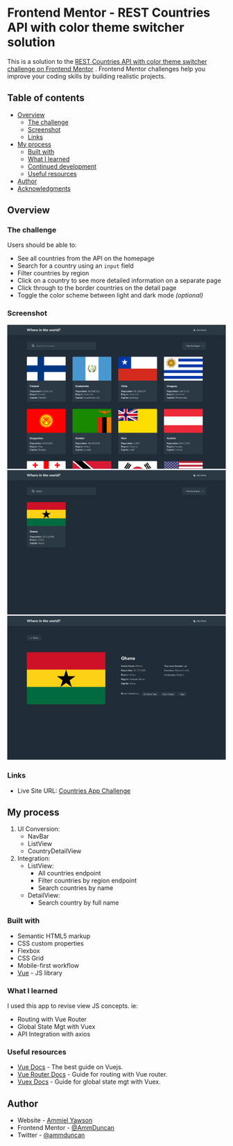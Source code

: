 # Frontend Mentor - REST Countries API with color theme switcher solution

This is a solution to
the [REST Countries API with color theme switcher challenge on Frontend Mentor](https://www.frontendmentor.io/challenges/rest-countries-api-with-color-theme-switcher-5cacc469fec04111f7b848ca)
. Frontend Mentor challenges help you improve your coding skills by building realistic projects.

## Table of contents

- [Overview](#overview)
    - [The challenge](#the-challenge)
    - [Screenshot](#screenshot)
    - [Links](#links)
- [My process](#my-process)
    - [Built with](#built-with)
    - [What I learned](#what-i-learned)
    - [Continued development](#continued-development)
    - [Useful resources](#useful-resources)
- [Author](#author)
- [Acknowledgments](#acknowledgments)

## Overview

### The challenge

Users should be able to:

- See all countries from the API on the homepage
- Search for a country using an `input` field
- Filter countries by region
- Click on a country to see more detailed information on a separate page
- Click through to the border countries on the detail page
- Toggle the color scheme between light and dark mode *(optional)*

### Screenshot

![](./screenshots/Screenshot2.png)
![](./screenshots/Screenshot3.png)
![](./screenshots/Screenshot4.png)

### Links

- Live Site URL: [Countries App Challenge](https://countries.ammielyawson.com)

## My process

1. UI Conversion:
    - NavBar
    - ListView
    - CountryDetailView
2. Integration:
    - ListView:
        - All countries endpoint
        - Filter countries by region endpoint
        - Search countries by name
    - DetailView:
        - Search country by full name

### Built with

- Semantic HTML5 markup
- CSS custom properties
- Flexbox
- CSS Grid
- Mobile-first workflow
- [Vue](https://vuejs.org/) - JS library

### What I learned

I used this app to revise view JS concepts. ie:

- Routing with Vue Router
- Global State Mgt with Vuex
- API Integration with axios

### Useful resources

- [Vue Docs](https://www.vuejs.org) - The best guide on Vuejs.
- [Vue Router Docs](https://router.vuejs.org/) - Guide for routing with Vue router.
- [Vuex Docs](https://vuex.vuejs.org/) - Guide for global state mgt with Vuex.

## Author

- Website - [Ammiel Yawson](https://www.ammielyawson.com)
- Frontend Mentor - [@AmmDuncan](https://www.frontendmentor.io/profile/AmmDuncan)
- Twitter - [@ammduncan](https://www.twitter.com/ammduncan)
